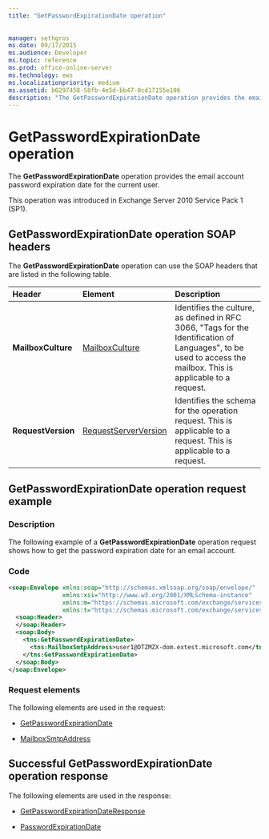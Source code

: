 ```yaml
---
title: "GetPasswordExpirationDate operation"
 
 
manager: sethgros
ms.date: 09/17/2015
ms.audience: Developer
ms.topic: reference
ms.prod: office-online-server
ms.technology: ews
ms.localizationpriority: medium
ms.assetid: b0297458-58fb-4e5d-bb47-0cd17155e106
description: "The GetPasswordExpirationDate operation provides the email account password expiration date for the current user."
---
```


# GetPasswordExpirationDate operation

The **GetPasswordExpirationDate** operation provides the email account password expiration date for the current user. 
  
This operation was introduced in Exchange Server 2010 Service Pack 1 (SP1).
  
## GetPasswordExpirationDate operation SOAP headers

The **GetPasswordExpirationDate** operation can use the SOAP headers that are listed in the following table. 
  
|**Header**|**Element**|**Description**|
|:-----|:-----|:-----|
|**MailboxCulture** <br/> |[MailboxCulture](mailboxculture.md) <br/> |Identifies the culture, as defined in RFC 3066, "Tags for the Identification of Languages", to be used to access the mailbox. This is applicable to a request.  <br/> |
|**RequestVersion** <br/> |[RequestServerVersion](requestserverversion.md) <br/> |Identifies the schema for the operation request. This is applicable to a request. This is applicable to a request.  <br/> |
   
## GetPasswordExpirationDate operation request example

### Description

The following example of a **GetPasswordExpirationDate** operation request shows how to get the password expiration date for an email account. 
  
### Code

```XML
<soap:Envelope xmlns:soap="http://schemas.xmlsoap.org/soap/envelope/"
               xmlns:xsi="http://www.w3.org/2001/XMLSchema-instance"
               xmlns:m="https://schemas.microsoft.com/exchange/services/2006/messages"
               xmlns:t="https://schemas.microsoft.com/exchange/services/2006/types">
  <soap:Header>
  </soap:Header>
  <soap:Body>
    <tns:GetPasswordExpirationDate>
      <tns:MailboxSmtpAddress>user1@DTZMZX-dom.extest.microsoft.com</tns:MailboxSmtpAddress>
    </tns:GetPasswordExpirationDate>
  </soap:Body>
</soap:Envelope>

```

### Request elements

The following elements are used in the request:
  
- [GetPasswordExpirationDate](getpasswordexpirationdate.md)
    
- [MailboxSmtpAddress](mailboxsmtpaddress.md)
    
## Successful GetPasswordExpirationDate operation response

The following elements are used in the response:
  
- [GetPasswordExpirationDateResponse](getpasswordexpirationdateresponse.md)
    
- [PasswordExpirationDate](passwordexpirationdate.md)
    

